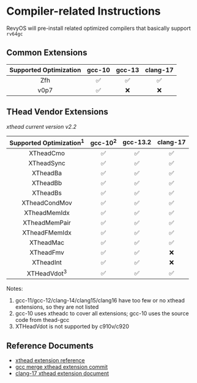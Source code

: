 # Compiler-related Instructions

RevyOS will pre-install related optimized compilers that basically support `rv64gc`

## Common Extensions


| Supported Optimization | gcc-10 | gcc-13 | clang-17 |
| :--: | :--: | :--: | :--: |
| Zfh  | ✅ | ✅ | ✅ |
| v0p7 | ✅ | ❌ | ❌ |


## THead Vendor Extensions

*xthead current version v2.2*

| Supported Optimization<sup>1</sup> | gcc-10<sup>2</sup> | gcc-13.2 | clang-17 |
| :--: | :--: | :--: | :--: |
| XTheadCmo              | ✅ | ✅ | ✅ |
| XTheadSync             | ✅ | ✅ | ✅ |
| XTheadBa               | ✅ | ✅ | ✅ |
| XTheadBb               | ✅ | ✅ | ✅ |
| XTheadBs               | ✅ | ✅ | ✅ |
| XTheadCondMov          | ✅ | ✅ | ✅ |
| XTheadMemIdx           | ✅ | ✅ | ✅ |
| XTheadMemPair          | ✅ | ✅ | ✅ |
| XTheadFMemIdx          | ✅ | ✅ | ✅ |
| XTheadMac              | ✅ | ✅ | ✅ |
| XTheadFmv              | ✅ | ✅ | ❌ |
| XTheadInt              | ✅ | ✅ | ❌ |
| XTHeadVdot<sup>3</sup> | ✅ | ✅ | ✅ |

Notes:

1. gcc-11/gcc-12/clang-14/clang15/clang16 have too few or no xthead extensions, so they are not listed
2. gcc-10 uses xtheadc to cover all extensions; gcc-10 uses the source code from thead-gcc
3. XTHeadVdot is not supported by c910v/c920

## Reference Documents

- [xthead extension reference](https://github.com/T-head-Semi/thead-extension-spec)
- [gcc merge xthead extension commit](https://gcc.gnu.org/git/?p=gcc.git;a=commitdiff;h=8351535f20b52cf332791f60d2bf22a025833516)
- [clang-17 xthead extension document](https://github.com/llvm/llvm-project/blob/release/17.x/llvm/docs/RISCVUsage.rst#vendor-extensions)
